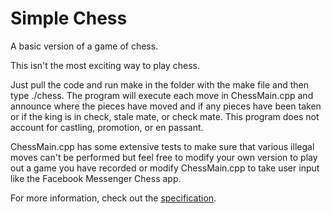 # Simple Chess
A basic version of a game of chess.

This isn't the most exciting way to play chess.

Just pull the code and run make in the folder with the make file and then type ./chess.
The program will execute each move in ChessMain.cpp and announce where the pieces have moved and if any pieces have been taken or if the king is in check, stale mate, or check mate.
This program does not account for castling, promotion, or en passant.

ChessMain.cpp has some extensive tests to make sure that various illegal moves can't be performed but feel free to modify your own version to play out a game you have recorded or modify ChessMain.cpp to take user input like the Facebook Messenger Chess app.

For more information, check out the [specification](https://github.com/shadykdc/Simple_Chess/blob/master/spec-550-3-0.pdf).
